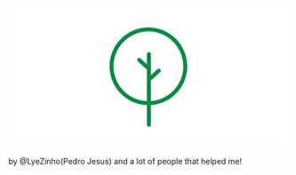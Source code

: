 ![](https://github.com/Dryad-lang/Dryad/blob/main/assets/banner.png?raw=true)

by @LyeZinho(Pedro Jesus) and a lot of people that helped me!
